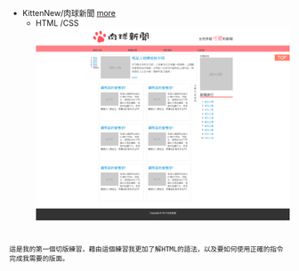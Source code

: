 
* KittenNew/肉球新聞 [more](https://github.com/LoisOUO/2018-BuildSchool-Front-End/tree/master/HTML/KittenNew) 
    *  HTML /CSS
[![](/images/KittenNew_.png "肉球新聞")](https://loisfrontend.azurewebsites.net/HTML/KittenNew/)
#   
    這是我的第一個切版練習，藉由這個練習我更加了解HTML的語法，以及要如何使用正確的指令完成我需要的版面。